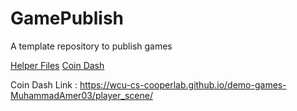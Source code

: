 # GamePublish
A template repository to publish games

[Helper Files](helper_files)
[Coin Dash](player_scene)

Coin Dash Link : https://wcu-cs-cooperlab.github.io/demo-games-MuhammadAmer03/player_scene/
